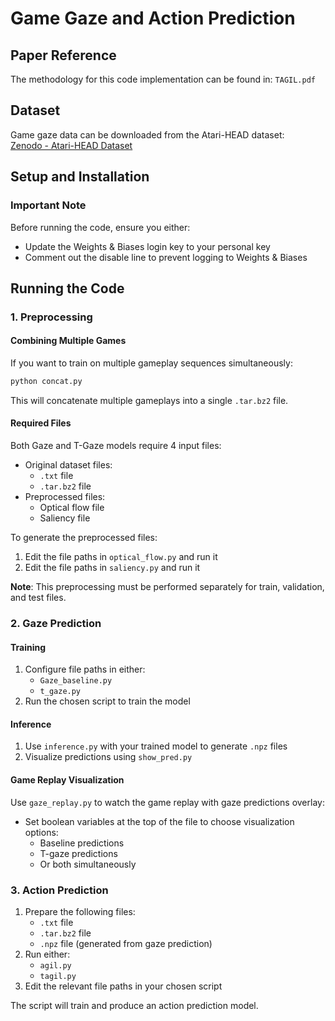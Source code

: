 # Game Gaze and Action Prediction

## Paper Reference
The methodology for this code implementation can be found in: `TAGIL.pdf`

## Dataset
Game gaze data can be downloaded from the Atari-HEAD dataset:  
[Zenodo - Atari-HEAD Dataset](https://zenodo.org/records/2603190)

## Setup and Installation

### Important Note
Before running the code, ensure you either:
- Update the Weights & Biases login key to your personal key
- Comment out the disable line to prevent logging to Weights & Biases

## Running the Code

### 1. Preprocessing

#### Combining Multiple Games
If you want to train on multiple gameplay sequences simultaneously:
```bash
python concat.py
```
This will concatenate multiple gameplays into a single `.tar.bz2` file.

#### Required Files
Both Gaze and T-Gaze models require 4 input files:
- Original dataset files:
  - `.txt` file
  - `.tar.bz2` file
- Preprocessed files:
  - Optical flow file
  - Saliency file

To generate the preprocessed files:
1. Edit the file paths in `optical_flow.py` and run it
2. Edit the file paths in `saliency.py` and run it

**Note**: This preprocessing must be performed separately for train, validation, and test files.

### 2. Gaze Prediction

#### Training
1. Configure file paths in either:
   - `Gaze_baseline.py`
   - `t_gaze.py`
2. Run the chosen script to train the model

#### Inference
1. Use `inference.py` with your trained model to generate `.npz` files
2. Visualize predictions using `show_pred.py`

#### Game Replay Visualization
Use `gaze_replay.py` to watch the game replay with gaze predictions overlay:
- Set boolean variables at the top of the file to choose visualization options:
  - Baseline predictions
  - T-gaze predictions
  - Or both simultaneously

### 3. Action Prediction
1. Prepare the following files:
   - `.txt` file
   - `.tar.bz2` file
   - `.npz` file (generated from gaze prediction)
2. Run either:
   - `agil.py`
   - `tagil.py`
3. Edit the relevant file paths in your chosen script

The script will train and produce an action prediction model.
